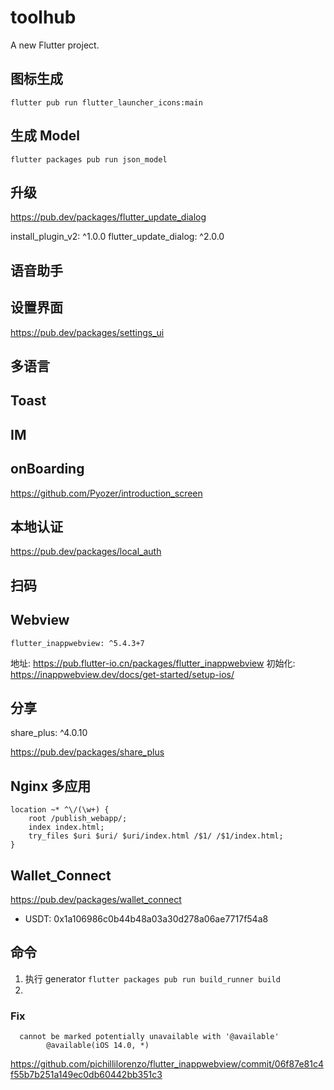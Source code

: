 # toolhub

A new Flutter project.

## 图标生成

```
flutter pub run flutter_launcher_icons:main
```

## 生成 Model

```
flutter packages pub run json_model
```

## 升级

https://pub.dev/packages/flutter_update_dialog

  install_plugin_v2: ^1.0.0
  flutter_update_dialog: ^2.0.0

## 语音助手

## 设置界面

https://pub.dev/packages/settings_ui

## 多语言

## Toast

## IM

## onBoarding

https://github.com/Pyozer/introduction_screen

## 本地认证

https://pub.dev/packages/local_auth

## 扫码

## Webview

    flutter_inappwebview: ^5.4.3+7

地址: https://pub.flutter-io.cn/packages/flutter_inappwebview
初始化: https://inappwebview.dev/docs/get-started/setup-ios/


## 分享

share_plus: ^4.0.10

https://pub.dev/packages/share_plus

## Nginx 多应用

```
location ~* ^\/(\w+) {
    root /publish_webapp/;
    index index.html;
    try_files $uri $uri/ $uri/index.html /$1/ /$1/index.html;
}
```
## Wallet_Connect

https://pub.dev/packages/wallet_connect

- USDT: 
0x1a106986c0b44b48a03a30d278a06ae7717f54a8


## 命令
1. 执行 generator `flutter packages pub run build_runner build`
2. 


### Fix 
```
  cannot be marked potentially unavailable with '@available'
        @available(iOS 14.0, *)
```
https://github.com/pichillilorenzo/flutter_inappwebview/commit/06f87e81c4f55b7b251a149ec0db60442bb351c3